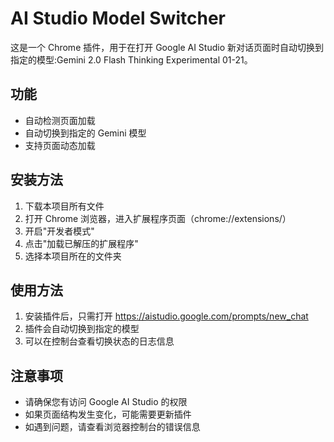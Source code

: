 # AI Studio Model Switcher

这是一个 Chrome 插件，用于在打开 Google AI Studio 新对话页面时自动切换到指定的模型:Gemini 2.0 Flash Thinking Experimental 01-21。

## 功能

- 自动检测页面加载
- 自动切换到指定的 Gemini 模型
- 支持页面动态加载

## 安装方法

1. 下载本项目所有文件
2. 打开 Chrome 浏览器，进入扩展程序页面（chrome://extensions/）
3. 开启"开发者模式"
4. 点击"加载已解压的扩展程序"
5. 选择本项目所在的文件夹

## 使用方法

1. 安装插件后，只需打开 https://aistudio.google.com/prompts/new_chat
2. 插件会自动切换到指定的模型
3. 可以在控制台查看切换状态的日志信息

## 注意事项

- 请确保您有访问 Google AI Studio 的权限
- 如果页面结构发生变化，可能需要更新插件
- 如遇到问题，请查看浏览器控制台的错误信息 